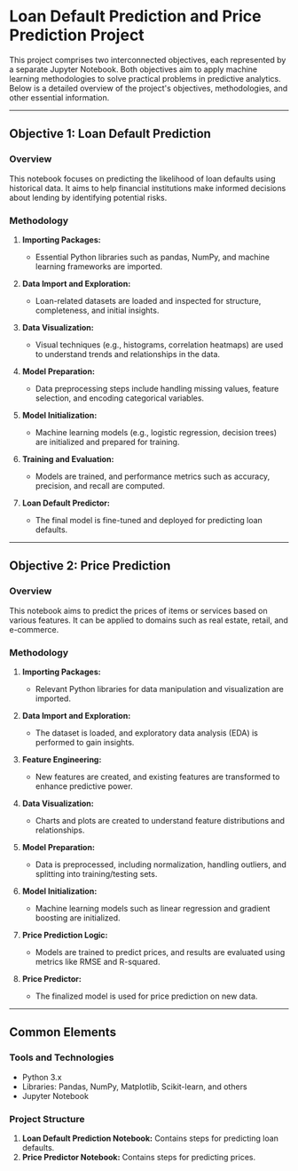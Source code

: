 # Loan Default Prediction and Price Prediction Project

This project comprises two interconnected objectives, each represented by a separate Jupyter Notebook. Both objectives aim to apply machine learning methodologies to solve practical problems in predictive analytics. Below is a detailed overview of the project's objectives, methodologies, and other essential information.

---

## Objective 1: Loan Default Prediction

### Overview
This notebook focuses on predicting the likelihood of loan defaults using historical data. It aims to help financial institutions make informed decisions about lending by identifying potential risks.

### Methodology
1. **Importing Packages:**
   - Essential Python libraries such as pandas, NumPy, and machine learning frameworks are imported.

2. **Data Import and Exploration:**
   - Loan-related datasets are loaded and inspected for structure, completeness, and initial insights.

3. **Data Visualization:**
   - Visual techniques (e.g., histograms, correlation heatmaps) are used to understand trends and relationships in the data.

4. **Model Preparation:**
   - Data preprocessing steps include handling missing values, feature selection, and encoding categorical variables.

5. **Model Initialization:**
   - Machine learning models (e.g., logistic regression, decision trees) are initialized and prepared for training.

6. **Training and Evaluation:**
   - Models are trained, and performance metrics such as accuracy, precision, and recall are computed.

7. **Loan Default Predictor:**
   - The final model is fine-tuned and deployed for predicting loan defaults.

---

## Objective 2: Price Prediction

### Overview
This notebook aims to predict the prices of items or services based on various features. It can be applied to domains such as real estate, retail, and e-commerce.

### Methodology
1. **Importing Packages:**
   - Relevant Python libraries for data manipulation and visualization are imported.

2. **Data Import and Exploration:**
   - The dataset is loaded, and exploratory data analysis (EDA) is performed to gain insights.

3. **Feature Engineering:**
   - New features are created, and existing features are transformed to enhance predictive power.

4. **Data Visualization:**
   - Charts and plots are created to understand feature distributions and relationships.

5. **Model Preparation:**
   - Data is preprocessed, including normalization, handling outliers, and splitting into training/testing sets.

6. **Model Initialization:**
   - Machine learning models such as linear regression and gradient boosting are initialized.

7. **Price Prediction Logic:**
   - Models are trained to predict prices, and results are evaluated using metrics like RMSE and R-squared.

8. **Price Predictor:**
   - The finalized model is used for price prediction on new data.

---

## Common Elements

### Tools and Technologies
- Python 3.x
- Libraries: Pandas, NumPy, Matplotlib, Scikit-learn, and others
- Jupyter Notebook

### Project Structure
1. **Loan Default Prediction Notebook:** Contains steps for predicting loan defaults.
2. **Price Predictor Notebook:** Contains steps for predicting prices.
